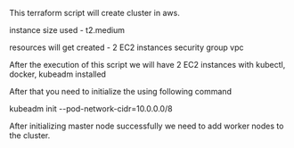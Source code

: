 This terraform script will create cluster in aws.

instance size used - t2.medium

resources will get created - 
2 EC2 instances
security group
vpc

After the execution of this script we will have 2 EC2 instances with kubectl, docker, kubeadm installed

After that you need to initialize the using following command

kubeadm init --pod-network-cidr=10.0.0.0/8

After initializing master node successfully we need to add worker nodes to the cluster.
